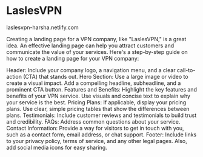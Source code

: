 # LaslesVPN

laslesvpn-harsha.netlify.com

Creating a landing page for a VPN company, like "LaslesVPN," is a great idea. An effective landing page can help you attract customers and communicate the value of your services. Here's a step-by-step guide on how to create a landing page for your VPN company:

Header: Include your company logo, a navigation menu, and a clear call-to-action (CTA) that stands out.
Hero Section: Use a large image or video to create a visual impact. Add a compelling headline, subheadline, and a prominent CTA button.
Features and Benefits: Highlight the key features and benefits of your VPN service. Use visuals and concise text to explain why your service is the best.
Pricing Plans: If applicable, display your pricing plans. Use clear, simple pricing tables that show the differences between plans.
Testimonials: Include customer reviews and testimonials to build trust and credibility.
FAQs: Address common questions about your service.
Contact Information: Provide a way for visitors to get in touch with you, such as a contact form, email address, or chat support.
Footer: Include links to your privacy policy, terms of service, and any other legal pages. Also, add social media icons for easy sharing.

